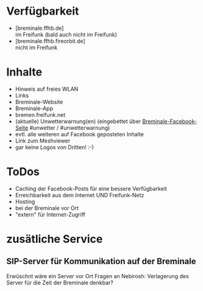 # Verfügbarkeit
* [breminale.ffhb.de]  
  im Freifunk (bald auch nicht im Freifunk)
* [breminale.ffhb.fireorbit.de]  
  nicht im Freifunk

# Inhalte
* Hinweis auf freies WLAN
* Links
 * Breminale-Website
 * Breminale-App
 * bremen.freifunk.net
* (aktuelle) Unwetterwarnung(en) (eingebettet über [Breminale-Facebook-Seite](http://facebook.com/Breminale) #unwetter / #unwetterwarnung)
* evtl. alle weiteren auf Facebook geposteten Inhalte
* Link zum Meshviewer
* gar keine Logos von Dritten! :-)

# ToDos
* Caching der Facebook-Posts für eine bessere Verfügbarkeit
* Erreichbarkeit aus dem Internet UND Freifunk-Netz
* Hosting
 * bei der Breminale vor Ort
 * "extern" für Internet-Zugriff

# zusätliche Service
## SIP-Server für Kommunikation auf der Breminale
Erwüschnt wäre ein Server vor Ort
Fragen an Nebirosh: Verlagerung des Server für die Zeit der Breminale denkbar?